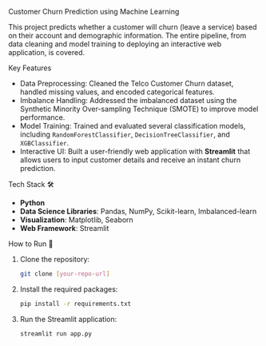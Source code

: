 Customer Churn Prediction using Machine Learning

This project predicts whether a customer will churn (leave a service) based on their account and demographic information. The entire pipeline, from data cleaning and model training to deploying an interactive web application, is covered.

 Key Features 

  * Data Preprocessing: Cleaned the Telco Customer Churn dataset, handled missing values, and encoded categorical features.
  * Imbalance Handling: Addressed the imbalanced dataset using the Synthetic Minority Over-sampling Technique (SMOTE) to improve model performance.
  * Model Training: Trained and evaluated several classification models, including `RandomForestClassifier`, `DecisionTreeClassifier`, and `XGBClassifier`.
  * Interactive UI: Built a user-friendly web application with **Streamlit** that allows users to input customer details and receive an instant churn prediction.

 Tech Stack 🛠️

  * **Python**
  * **Data Science Libraries**: Pandas, NumPy, Scikit-learn, Imbalanced-learn
  * **Visualization**: Matplotlib, Seaborn
  * **Web Framework**: Streamlit

 How to Run 🚀

1.  Clone the repository:
    ```bash
    git clone [your-repo-url]
    ```
2.  Install the required packages:
    ```bash
    pip install -r requirements.txt
    ```
3.  Run the Streamlit application:
    ```bash
    streamlit run app.py
    ```

